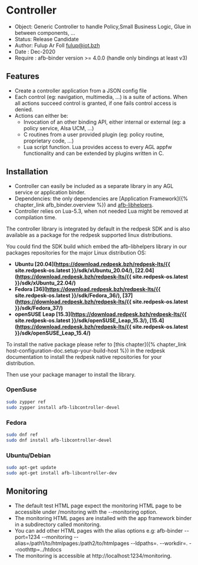# Controller

* Object: Generic Controller to handle Policy,Small Business Logic, Glue in between components, ...
* Status: Release Candidate
* Author: Fulup Ar Foll fulup@iot.bzh
* Date  : Dec-2020
* Require : afb-binder version >= 4.0.0 (handle only bindings at least v3)

## Features

* Create a controller application from a JSON config file
* Each control (eg: navigation, multimedia, ...) is a suite of actions. When all actions succeed
 control is granted, if one fails control access is denied.
* Actions can either be:
  * Invocation of an other binding API, either internal or external (eg: a policy service, Alsa UCM, ...)
  * C routines from a user provided plugin (eg: policy routine, proprietary code, ...)
  * Lua script function. Lua provides access to every AGL appfw functionality and can be extended by
   plugins written in C.

## Installation

* Controller can easily be included as a separate library in any AGL service or application binder.
* Dependencies: the only dependencies are [Application Framework]({% chapter_link afb_binder.overview %})
 and [afb-libhelpers](https://github.com/redpesk-common/afb-libhelpers).
* Controller relies on Lua-5.3, when not needed Lua might be removed at compilation time.

The controller library is integrated by default in the redpesk SDK and is also
available as a package for the redpesk supported linux distributions.

You could find the SDK build which embed the afb-libhelpers library in our
packages repositories for the major Linux distribution OS:

* **Ubuntu [20.04](https://download.redpesk.bzh/redpesk-lts/{{ site.redpesk-os.latest }}/sdk/xUbuntu_20.04/), [22.04](https://download.redpesk.bzh/redpesk-lts/{{ site.redpesk-os.latest }}/sdk/xUbuntu_22.04/)**
* **Fedora [36](https://download.redpesk.bzh/redpesk-lts/{{ site.redpesk-os.latest }}/sdk/Fedora_36/), [37](https://download.redpesk.bzh/redpesk-lts/{{ site.redpesk-os.latest }}/sdk/Fedora_37/)**
* **openSUSE Leap [15.3](https://download.redpesk.bzh/redpesk-lts/{{ site.redpesk-os.latest }}/sdk/openSUSE_Leap_15.3/), [15.4](https://download.redpesk.bzh/redpesk-lts/{{ site.redpesk-os.latest }}/sdk/openSUSE_Leap_15.4/)**

To install the native package please refer to [this chapter]({% chapter_link host-configuration-doc.setup-your-build-host %})
in the redpesk documentation to install the redpesk native repositories for your distribution.

Then use your package manager to install the library.

### OpenSuse

```bash
sudo zypper ref
sudo zypper install afb-libcontroller-devel
```

### Fedora

```bash
sudo dnf ref
sudo dnf install afb-libcontroller-devel
```

### Ubuntu/Debian

```bash
sudo apt-get update
sudo apt-get install afb-libcontroller-dev
```

## Monitoring

* The default test HTML page expect the monitoring HTML page to be accessible under /monitoring with
 the --monitoring option.
* The monitoring HTML pages are installed with the app framework binder in a subdirectory called
 monitoring.
* You can add other HTML pages with the alias options e.g:
 afb-binder --port=1234 --monitoring --alias=/path1/to/htmlpages:/path2/to/htmlpages --ldpaths=. --workdir=. --roothttp=../htdocs
* The monitoring is accessible at http://localhost:1234/monitoring.
